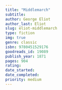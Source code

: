 ```yaml
---
title: "Middlemarch"
subtitle: 
author: George Eliot
author_last: Eliot
slug: eliot-middlemarch
type: fiction
img: true
genre: classic
isbn: 9780451529176
goodreads_id: 19089
publish_year: 1871
pages: 904
rating: 
date_started:
date_completed:
priority: medium
---
```

